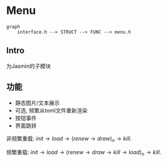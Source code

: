 # Menu

```mermaid
graph
    interface.h --> STRUCT --> FUNC --> menu.h
```

## Intro

为Jasmin的子模块

## 功能

* 静态图片/文本展示
* 可选, 频繁从toml文件重新渲染
* 按钮事件
* 界面跳转

非频繁重载: $init \rightarrow load \rightarrow (renew \rightarrow draw)_n \rightarrow kill$.

频繁重载: $init \rightarrow load \rightarrow (renew \rightarrow draw\rightarrow kill \rightarrow load)_n \rightarrow kill$.
